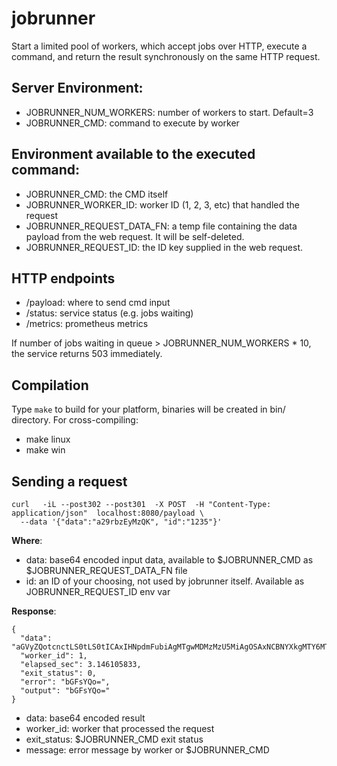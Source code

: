 # jobrunner

Start a limited pool of workers, which accept jobs over HTTP, execute a command, and return the result synchronously on the same HTTP request.

## Server Environment:

* JOBRUNNER_NUM_WORKERS: number of workers to start. Default=3
* JOBRUNNER_CMD: command to execute by worker

## Environment available to the executed command:

* JOBRUNNER_CMD: the CMD itself
* JOBRUNNER_WORKER_ID: worker ID (1, 2, 3, etc) that handled the request
* JOBRUNNER_REQUEST_DATA_FN: a temp file containing the data payload from the web request. It will be self-deleted.
* JOBRUNNER_REQUEST_ID: the ID key supplied in the web request.

## HTTP endpoints

* /payload: where to send cmd input
* /status: service status (e.g. jobs waiting)
* /metrics: prometheus metrics

If number of jobs waiting in queue > JOBRUNNER_NUM_WORKERS * 10, the service returns 503 immediately.

## Compilation

Type ```make``` to build for your platform, binaries will be created in bin/ directory. For cross-compiling:

* make linux
* make win

## Sending a request

```
curl   -iL --post302 --post301  -X POST  -H "Content-Type: application/json"  localhost:8080/payload \
  --data '{"data":"a29rbzEyMzQK", "id":"1235"}'
```

**Where**:

* data: base64 encoded input data, available to $JOBRUNNER_CMD as $JOBRUNNER_REQUEST_DATA_FN file
* id: an ID of your choosing, not used by jobrunner itself. Available as JOBRUNNER_REQUEST_ID env var


**Response**:

```
{
  "data": "aGVyZQotcnctLS0tLS0tICAxIHNpdmFubiAgMTgwMDMzMzU5MiAgOSAxNCBNYXkgMTY6MTIgdG1wL2pvYmRhdGFfd18xX2lkXzEyMzVfMzU4MzI0MjkyMQotcnctLS0tLS0tICAxIHNpdmFubiAgMTgwMDMzMzU5MiAgOSAxNCBNYXkgMTE6NTYgdG1wL2pvYmRhdGFfd18yX2lkXzEyMzVfMTAzOTE5MzI1OAo=",
  "worker_id": 1,
  "elapsed_sec": 3.146105833,
  "exit_status": 0,
  "error": "bGFsYQo=",
  "output": "bGFsYQo="
}
```

* data: base64 encoded result
* worker_id: worker that processed the request
* exit_status: $JOBRUNNER_CMD exit status
* message: error message by worker or $JOBRUNNER_CMD
